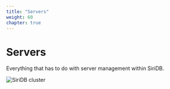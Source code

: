 ```yaml
---
title: "Servers"
weight: 60
chapter: true
---
```


# Servers

Everything that has to do with server management within SiriDB.

![SiriDB cluster](../images/siridb-cluster.png)
